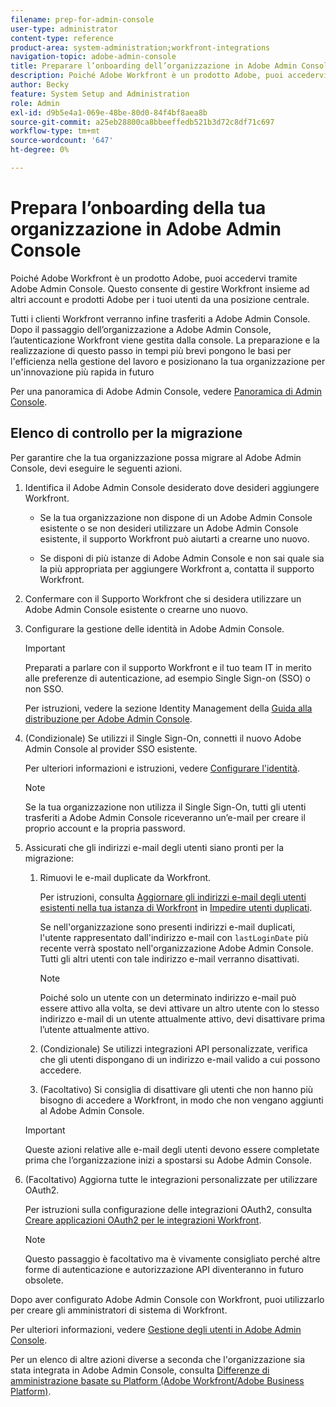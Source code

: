 ```yaml
---
filename: prep-for-admin-console
user-type: administrator
content-type: reference
product-area: system-administration;workfront-integrations
navigation-topic: adobe-admin-console
title: Preparare l’onboarding dell’organizzazione in Adobe Admin Console
description: Poiché Adobe Workfront è un prodotto Adobe, puoi accedervi tramite Adobe Admin Console. Questo consente di gestire Workfront insieme ad altri account e prodotti Adobe per i tuoi utenti da una posizione centrale.
author: Becky
feature: System Setup and Administration
role: Admin
exl-id: d9b5e4a1-069e-48be-80d0-84f4bf8aea8b
source-git-commit: a25eb28800ca8bbeeffedb521b3d72c8df71c697
workflow-type: tm+mt
source-wordcount: '647'
ht-degree: 0%

---
```


# Prepara l’onboarding della tua organizzazione in Adobe Admin Console

<!-- Audited: 12/2023 -->

Poiché Adobe Workfront è un prodotto Adobe, puoi accedervi tramite Adobe Admin Console. Questo consente di gestire Workfront insieme ad altri account e prodotti Adobe per i tuoi utenti da una posizione centrale.

Tutti i clienti Workfront verranno infine trasferiti a Adobe Admin Console. Dopo il passaggio dell’organizzazione a Adobe Admin Console, l’autenticazione Workfront viene gestita dalla console. La preparazione e la realizzazione di questo passo in tempi più brevi pongono le basi per l&#39;efficienza nella gestione del lavoro e posizionano la tua organizzazione per un&#39;innovazione più rapida in futuro

Per una panoramica di Adobe Admin Console, vedere [Panoramica di Admin Console](https://helpx.adobe.com/it/enterprise/using/admin-console.html).

## Elenco di controllo per la migrazione

Per garantire che la tua organizzazione possa migrare al Adobe Admin Console, devi eseguire le seguenti azioni.

1. Identifica il Adobe Admin Console desiderato dove desideri aggiungere Workfront.

   * Se la tua organizzazione non dispone di un Adobe Admin Console esistente o se non desideri utilizzare un Adobe Admin Console esistente, il supporto Workfront può aiutarti a crearne uno nuovo.

   * Se disponi di più istanze di Adobe Admin Console e non sai quale sia la più appropriata per aggiungere Workfront a, contatta il supporto Workfront.

1. Confermare con il Supporto Workfront che si desidera utilizzare un Adobe Admin Console esistente o crearne uno nuovo.

1. Configurare la gestione delle identità in Adobe Admin Console.

   >[!IMPORTANT]
   >
   >Preparati a parlare con il supporto Workfront e il tuo team IT in merito alle preferenze di autenticazione, ad esempio Single Sign-on (SSO) o non SSO.

   Per istruzioni, vedere la sezione Identity Management della [Guida alla distribuzione per Adobe Admin Console](https://helpx.adobe.com/enterprise/using/deployment-planning.html).

1. (Condizionale) Se utilizzi il Single Sign-On, connetti il nuovo Adobe Admin Console al provider SSO esistente.

   Per ulteriori informazioni e istruzioni, vedere [Configurare l&#39;identità](https://helpx.adobe.com/it/enterprise/using/set-up-identity.html).

   >[!NOTE]
   >
   >Se la tua organizzazione non utilizza il Single Sign-On, tutti gli utenti trasferiti a Adobe Admin Console riceveranno un’e-mail per creare il proprio account e la propria password.

1. Assicurati che gli indirizzi e-mail degli utenti siano pronti per la migrazione:

   1. Rimuovi le e-mail duplicate da Workfront.

      Per istruzioni, consulta [Aggiornare gli indirizzi e-mail degli utenti esistenti nella tua istanza di Workfront](/help/quicksilver/administration-and-setup/manage-workfront/security/prevent-duplicate-users.md#update-email-addresses-of-existing-users-in-your-workfront-instance) in [Impedire utenti duplicati](/help/quicksilver/administration-and-setup/manage-workfront/security/prevent-duplicate-users.md).

      Se nell&#39;organizzazione sono presenti indirizzi e-mail duplicati, l&#39;utente rappresentato dall&#39;indirizzo e-mail con `lastLoginDate` più recente verrà spostato nell&#39;organizzazione Adobe Admin Console. Tutti gli altri utenti con tale indirizzo e-mail verranno disattivati.

      >[!NOTE]
      >
      >Poiché solo un utente con un determinato indirizzo e-mail può essere attivo alla volta, se devi attivare un altro utente con lo stesso indirizzo e-mail di un utente attualmente attivo, devi disattivare prima l’utente attualmente attivo.

   1. (Condizionale) Se utilizzi integrazioni API personalizzate, verifica che gli utenti dispongano di un indirizzo e-mail valido a cui possono accedere.

   1. (Facoltativo) Si consiglia di disattivare gli utenti che non hanno più bisogno di accedere a Workfront, in modo che non vengano aggiunti al Adobe Admin Console.

   >[!IMPORTANT]
   >
   >Queste azioni relative alle e-mail degli utenti devono essere completate prima che l’organizzazione inizi a spostarsi su Adobe Admin Console.

1. (Facoltativo) Aggiorna tutte le integrazioni personalizzate per utilizzare OAuth2.

   Per istruzioni sulla configurazione delle integrazioni OAuth2, consulta [Creare applicazioni OAuth2 per le integrazioni Workfront](../../administration-and-setup/configure-integrations/create-oauth-application.md).

   >[!NOTE]
   >
   >Questo passaggio è facoltativo ma è vivamente consigliato perché altre forme di autenticazione e autorizzazione API diventeranno in futuro obsolete.

Dopo aver configurato Adobe Admin Console con Workfront, puoi utilizzarlo per creare gli amministratori di sistema di Workfront.

Per ulteriori informazioni, vedere [Gestione degli utenti in Adobe Admin Console](../../administration-and-setup/add-users/create-and-manage-users/admin-console.md).

Per un elenco di altre azioni diverse a seconda che l&#39;organizzazione sia stata integrata in Adobe Admin Console, consulta [Differenze di amministrazione basate su Platform (Adobe Workfront/Adobe Business Platform)](../../administration-and-setup/get-started-wf-administration/actions-in-admin-console.md).
